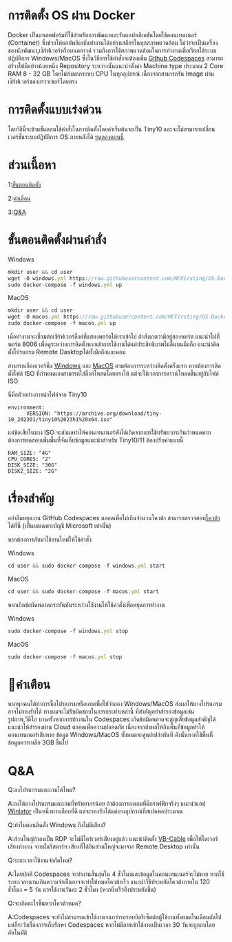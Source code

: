 # การติดตั้ง OS ผ่าน Docker
Docker เป็นแพลตฟอร์มที่ใช้สำหรับการพัฒนาและรันแอปพลิเคชันโดยใช้คอนเทนเนอร์ (Container) ซึ่งช่วยให้แอปพลิเคชันทำงานได้อย่างเสถียรในทุกสภาพแวดล้อม ไม่ว่าจะเป็นเครื่องของนักพัฒนา,เซิร์ฟเวอร์หรือบนคลาวด์ รวมถึงการใช้สภาพแวดล้อมในการทำงานเพื่อเรียกใช้ระบบปฏิบัติการ Windows/MacOS ซึ่งในวิธีการใช้คำสั่งจะต้องเพิ่ม [Github Codespaces](https://github.com/codespaces) สามารถสร้างให้มีอย่างน้อยหนึ่ง Repository ระหว่างนั้นแนะนำตั้งค่า Machine type ประมาณ 2 Core RAM 8 - 32 GB โดยไม่ส่งผลกระทบ CPU ในทุกอุปกรณ์ เนื่องจากสามารถรัน Image ผ่านเซิร์ฟเวอร์ของบราวเซอร์โดยตรง

# การติดตั้งแบบเร่งด่วน
โดยวิธีนี้จะข้ามขั้นตอนใช้คำสั่งในการติดตั้งโดยค่าเริ่มต้นจะเป็น Tiny10 และจะไม่สามารถเปลี่ยนเวอร์ชั่นระบบปฏิบัติการ​ OS​ ภายหลังได้​ [ทดลองตอนนี้](https://github.com/codespaces/new?skip_quickstart=true&machine=basicLinux32gb&repo=743140652&ref=main&devcontainer_path=.devcontainer.json)​

# ส่วนเนื้อหา
1:[ขั้นตอนติดตั้ง](https://github.com/MCFirsting/Windows-Docker-Install-TH/tree/main?tab=readme-ov-file#%E0%B8%82%E0%B8%B1%E0%B9%89%E0%B8%99%E0%B8%95%E0%B8%AD%E0%B8%99%E0%B8%95%E0%B8%B4%E0%B8%94%E0%B8%95%E0%B8%B1%E0%B9%89%E0%B8%87%E0%B8%9C%E0%B9%88%E0%B8%B2%E0%B8%99%E0%B8%84%E0%B8%B3%E0%B8%AA%E0%B8%B1%E0%B9%88%E0%B8%87)

2:[คำเตือน](https://github.com/MCFirsting/Windows-Docker-Install-TH/tree/main?tab=readme-ov-file#%E0%B8%84%E0%B8%B3%E0%B9%80%E0%B8%95%E0%B8%B7%E0%B8%AD%E0%B8%99)

3:[Q&A](https://github.com/MCFirsting/Windows-Docker-Install-TH/tree/main?tab=readme-ov-file#qa)

# ขั้นตอนติดตั้งผ่านคำสั่ง
Windows
```js
mkdir user && cd user
wget -O windows.yml https://raw.githubusercontent.com/MCFirsting/OS-Docker-Install-TH/refs/heads/main/windows.yml
sudo docker-compose -f windows.yml up
```
MacOS
```js
mkdir user && cd user
wget -O macos.yml https://raw.githubusercontent.com/MCFirsting/OS-Docker-Install-TH/refs/heads/main/macos.yml
sudo docker-compose -f macos.yml up
```
เมื่อทำงานจะเชื่อมต่อเซิร์ฟเวอร์ลิ้งค์ที่แสดงพอร์ตให้เราเข้าไป​ ถ้าสังเกตว่ามีอยู่สองพอร์ต แนะนำไปที่พอร์ต 8006 เพื่อดูระหว่างการติดตั้ง​ หากเข้าการใช้งานได้แต่ประสิทธิภาพไม่ลื่นบนมือถือ
แนะนำติดตั้งโปรแกรม​​ Remote​ Dasktop​​ ได้ทั้งมือถือและคอม

สามารถเลือกเวอร์ชั่น [Windows](https://github.com/dockur/windows/?tab=readme-ov-file#how-do-i-select-the-windows-version) และ [MacOS](https://github.com/dockur/macos?tab=readme-ov-file#how-do-i-select-the-macos-version) ตามต้องการระหว่างติดตั้งครั้งแรก หากต้องการติดตั้งไฟล์ ISO ที่กำหนดเองสามารถใส่ลิ้งค์โหลดโดยตรงได้ แต่จะใช้เวลาการดาวน์โหลดขึ้นอยู่กับไฟล์ ISO

นี่คือตัวอย่างการนำไฟล์จาก Tiny10
```
environment:
      VERSION: "https://archive.org/download/tiny-10_202301/tiny10%2023h1%20x64.iso"
```
แต่​ข้อ​เสีย​ในบาง​ ISO จะ​ส่งผลทำ​ไห้​คอนเทนเนอร์​พังได้​​เกิด​จาก​การใช้​ทรัพยากรเกินกำหนด​ หากต้องการทดสอบเพิ่มพื้นที่จัดเก็บข้อมูล​แนะนำ​สำหรับ​ Tiny10/11 ต้อง​ปรับ​ค่า​แบบนี้
```
RAM_SIZE: "4G"
CPU_CORES: "2"
DISK_SIZE: "30G"
DISK2_SIZE: "2G"
```

# เรื่องสำคัญ
อย่าลืมหยุดงาน GitHub Codespaces ตลอดเพื่อไม่เกินจำนวนโควต้า
สามารถตรวจสอบ[โควต้า](https://github.com/settings/billing/summary)ได้ที่นี่ (เป็นผลเฉพาะบัญชี Microsoft เท่านั้น)

หากต้องการลับมาใช้งานไหม่ให้ใช้คำสั่ง

Windows
```js
cd user && sudo docker-compose -f windows.yml start
```
MacOS
```js
cd user && sudo docker-compose -f macos.yml start
```


หากเกิดข้อผิดพลาดกระทันหันระหว่างใช้งานไห้ใช้คำสั่งเพื่อหยุดการทำงาน

Windows
```js
sudo docker-compose -f windows.yml stop
```
MacOS
```js
sudo docker-compose -f macos.yml stop
```

# 🚫คำเตือน
หากทุกคนได้ทำการซื้อโปรแกรมหรือเกมเพื่อไปจำลอง Windows/MacOS ส่งผลให้บางโปรแกรมอาจไม่รองรับได้ ทางผมจะไม่รับผิดชอบในการกระทำเหล่านี้ ที่สำคัญอย่าสำรองข้อมูลเช่น รูปภาพ,วีดีโอ บางครั้งหากการทำงานใน Codespaces เกิดข้อผิดพลาดจะสูญเสียข้อมูลสำคัญได้ แนะนำไห้สำรองผ่าน Cloud ตลอดเพื่อความปลอดภัย เนื่องจากส่งผลให้กินพื้นที่ข้อมูลทำให้คอนเทนเนอร์เสียหาย ข้อมูล Windows/MacOS ทั้งหมดจะศูนย์เปล่าทันที ดังนั้นหากใช้พื้นที่ข้อมูลควรเหลือ 3GB ขึ้นไป

# Q&A
Q:ลงโปรแกรมและเกมได้ไหม?

A:ลงได้บางโปรแกรมและเกมที่ทรัพยากรน้อย ถ้าต้องการลงเกมที่มีกราฟฟิกจริงๆ แนะนำแอป [Winlator](https://github.com/brunodev85/Winlator/releases) เป็นหนึ่งทางเลือกที่ดี แต่จะรองรับได้แค่บางอุปกรณ์ที่สเปคพอประมาณ

Q:ทำไมตอนติดตั้ง Windows ถึงไม่มีเสียง?

A:ส่วนใหญ่ถ้าลงเป็น RDP จะไม่มีไดร์เวอร์เสียงอยู่แล้ว แนะนำติดตั้ง [VB-Cable](https://vb-audio.com/Cable/index.htm) เพื่อให้ไดเวอร์เสียงทำงาน จากนั้นรีสตาร์ท เสียงที่ได้ยินส่วนใหญ่จะมาจาก Remote Desktop เท่านั้น

Q:ระยะเวลาใช้งานจำกัดไหม?

A:โดยปกติ Codespaces จะทำงานสิ้นสุดใน 4 ชั่วโมงและข้อมูลในคอนเทนเนอร์จะไม่หาย หากใช้ระยะเวลานานเกินความจำเป็นอาจจะทำให้หมดโควต้าเร็ว แนะนำวิธีประหยัดโควต้าภายใน 120 ชั่วโมง = 5 วัน ควรใช้งานวันละ 2 ชั่วโมง (หากยิ่งเร็วยิ่งประหยัดขึ้น)

Q:จะเกิดอะไรขึ้นหากโควต้าหมด?

A:Codespaces จะยังไม่สามารถเข้าใช้งานจนกว่ารอรอบบิลรีเซ็ตต่อผู้ใช้งานทั้งหมดในเดือนถัดไป แต่ก็ระวังเรื่องการเก็บรักษา Codespaces หากไม่มีการเข้าใช้งานเป็นเวลา 30 วันจะถูกลบโดยอัตโนมัติ

